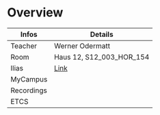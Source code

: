 # Overview

| Infos      | Details                                                                                          |
|------------|--------------------------------------------------------------------------------------------------|
| Teacher    | Werner Odermatt                                                                                  |
| Room       | Haus 12, S12_003_HOR_154                                                                         |
| Ilias      | [Link](https://elearning.hslu.ch/ilias/login.php?target=crs_6786900&client_id=hslu)                                                                                                 |
| MyCampus   |                                                                                                  |
| Recordings |                                                                                                  |
| ETCS       |                                                                                                  |

